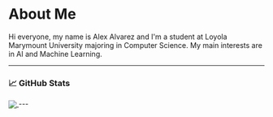 # About Me
Hi everyone, my name is Alex Alvarez and I'm a student at Loyola Marymount University majoring in Computer Science. My main interests are in AI and Machine Learning.

---

<!--
**alexcarl98/alexcarl98** is a ✨ _special_ ✨ repository because its `README.md` (this file) appears on your GitHub profile.

Here are some ideas to get you started:

- 🔭 I’m currently working on ...
- 👯 I’m looking to collaborate on ...
- 🤔 I’m looking for help with ...
- 💬 Ask me about ...
- 📫 How to reach me: ...
- 😄 Pronouns: ...
- ⚡ Fun fact: ...
-->
 

### 📈 GitHub Stats
<a href="https://github.com/alexcarl98?tab=repositories">
  <img align="center" src="https://github-readme-stats.vercel.app/api/top-langs/?username=alexcarl98&theme=nightowl&langs_count=3&hide=html" />
</a>
<!-- <a href="https://github.com/alexcarl98/alexcarl98">
  <img align="center" src="https://github-readme-stats.vercel.app/api?username=alexcarl98" alt="Alex's GitHub Stats" />
</a> -->
---
<!-- <a href="https://github.com/alexcarl98/bang">
  <img align="center" src="https://github-readme-stats.vercel.app/api/pin/?username=alexcarl98&repo=bang&theme=nightowl" />
</a>
<a href="https://github.com/alexcarl98/CMSI2120">
  <img align="center" src="https://github-readme-stats.vercel.app/api/pin/?username=alexcarl98&repo=CMSI2120&theme=nightowl" />
</a>
<a href="https://github.com/alexcarl98/CMSI2210">
  <img align="center" src="https://github-readme-stats.vercel.app/api/pin/?username=alexcarl98&repo=CMSI2210&theme=nightowl" />
</a>


---
## 🌱 Projects from current coursework
- Compilers: [Rat Language](https://github.com/conda-language/rat)
- Mobile Application Development: [FeastBeast]()
- Game Design: [Ring Runner](https://github.com/alexcarl98/Ring_Runner)


## Pet Projects
- [EnhancedLaneVision](https://github.com/alexcarl98/EnhancedLaneVision)
- 
